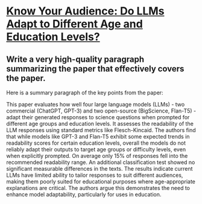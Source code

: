 # [Know Your Audience: Do LLMs Adapt to Different Age and Education Levels?](https://arxiv.org/abs/2312.02065)

## Write a very high-quality paragraph summarizing the paper that effectively covers the paper.

 Here is a summary paragraph of the key points from the paper:

This paper evaluates how well four large language models (LLMs) - two commercial (ChatGPT, GPT-3) and two open-source (BigScience, Flan-T5) - adapt their generated responses to science questions when prompted for different age groups and education levels. It assesses the readability of the LLM responses using standard metrics like Flesch-Kincaid. The authors find that while models like GPT-3 and Flan-T5 exhibit some expected trends in readability scores for certain education levels, overall the models do not reliably adapt their outputs to target age groups or difficulty levels, even when explicitly prompted. On average only 15% of responses fell into the recommended readability range. An additional classification test showed no significant measurable differences in the texts. The results indicate current LLMs have limited ability to tailor responses to suit different audiences, making them poorly suited for educational purposes where age-appropriate explanations are critical. The authors argue this demonstrates the need to enhance model adaptability, particularly for uses in education.
